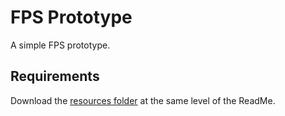 # FPS Prototype

A simple FPS prototype.

## Requirements

Download the [resources folder](https://mega.nz/folder/CQ4TXQDI#4uD6KXjCWmgaeN6bdiqJIQ) at the same level of the ReadMe.
